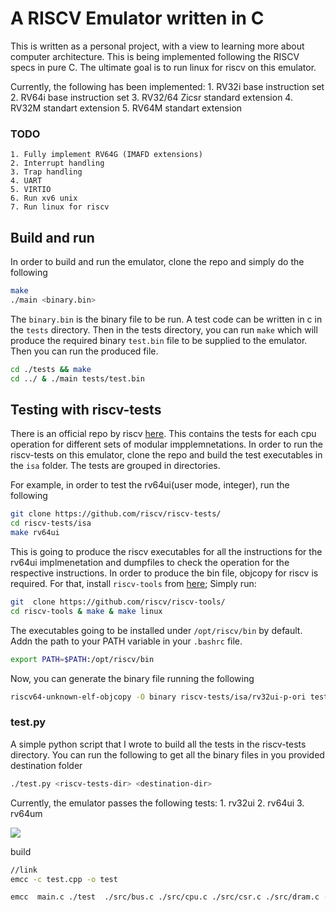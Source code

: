 # A RISCV Emulator written in C

This is written as a personal project, with a view to learning more about
computer architecture. This is being implemented following the RISCV specs in
pure C. The ultimate goal is to run linux for riscv on this emulator.

Currently, the following has been implemented:
    1. RV32i base instruction set
    2. RV64i base instruction set
    3. RV32/64 Zicsr standard extension
    4. RV32M standart extension
    5. RV64M standart extension

### TODO
    1. Fully implement RV64G (IMAFD extensions)
    2. Interrupt handling
    3. Trap handling
    4. UART
    5. VIRTIO
    6. Run xv6 unix 
    7. Run linux for riscv

## Build and run

In order to build and run the emulator, clone the repo and simply do the following

```bash
make
./main <binary.bin>
```

The ```binary.bin``` is the binary file to be run. A test code can be written
in c in the ```tests``` directory. Then in the tests directory, you can run
```make``` which will produce the required binary ```test.bin``` file to be
supplied to the emulator. Then you can run the produced file.

```bash
cd ./tests && make
cd ../ & ./main tests/test.bin
```

## Testing with riscv-tests

There is an official repo by riscv [here](https://github.com/riscv/riscv-tests/).
This contains the tests for each cpu operation for different sets of modular
impplemnetations. In order to run the riscv-tests on this emulator, clone the
repo and build the test executables in the ```isa``` folder. The tests are
grouped in directories.

For example, in order to test the rv64ui(user mode, integer), run the following

```bash
git clone https://github.com/riscv/riscv-tests/
cd riscv-tests/isa
make rv64ui
```

This is going to produce the riscv executables for all the instructions for the
rv64ui implmenetation and dumpfiles to check the operation for the respective
instructions. In order to produce the bin file, objcopy for riscv is required.
For that, install ```riscv-tools``` from [here](https://github.com/riscv/riscv-tests/);
Simply run:

```bash
git  clone https://github.com/riscv/riscv-tools/
cd riscv-tools & make & make linux
```

The executables going to be installed under ```/opt/riscv/bin``` by default.
Addn the path to your PATH variable in your ```.bashrc``` file.

```bash
export PATH=$PATH:/opt/riscv/bin
```

Now, you can generate the binary file running the following

```bash
riscv64-unknown-elf-objcopy -O binary riscv-tests/isa/rv32ui-p-ori tests/ori.bin
```

### test.py

A simple python script that I wrote to build all the tests in the riscv-tests
directory. You can run the following to get all the binary files in you
provided destination folder

```bash
./test.py <riscv-tests-dir> <destination-dir>
```

Currently, the emulator passes the following tests:
    1. rv32ui
    2. rv64ui
    3. rv64um
    
![](https://i.imgur.com/G3Qrvy1.png)

build

```bash
//link
emcc -c test.cpp -o test

emcc  main.c ./test  ./src/bus.c ./src/cpu.c ./src/csr.c ./src/dram.c -o main -I ./include -s WASM=1  -o hello2.html  --preload-file ./addi.bin  -lidbfs.js -s "EXTRA_EXPORTED_RUNTIME_METHODS=['UTF8ToString', 'getValue','stringToUTF8','lengthBytesUTF8']" 

```
